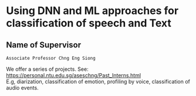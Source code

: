 # Using DNN and ML approaches for classification of speech and Text

## Name of Supervisor
`Associate Professor Chng Eng Siong`

We offer a series of projects.
See: https://personal.ntu.edu.sg/aseschng/Past_Interns.html <br>
E.g, diarization, classification of emotion, profiling by voice,
classification of audio events. 
